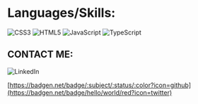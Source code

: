 # Languages/Skills:
![CSS3](https://img.shields.io/badge/css3-%231572B6.svg?style=for-the-badge&logo=css3&logoColor=white) ![HTML5](https://img.shields.io/badge/html5-%23E34F26.svg?style=for-the-badge&logo=html5&logoColor=white) ![JavaScript](https://img.shields.io/badge/javascript-%23323330.svg?style=for-the-badge&logo=javascript&logoColor=%23F7DF1E) ![TypeScript](https://img.shields.io/badge/typescript-%23007ACC.svg?style=for-the-badge&logo=typescript&logoColor=white)


## CONTACT ME:
![LinkedIn](https://img.shields.io/badge/linkedin-%230077B5.svg?style=for-the-badge&logo=linkedin&logoColor=white)


[https://badgen.net/badge/:subject/:status/:color?icon=github](https://badgen.net/badge/hello/world/red?icon=twitter)
